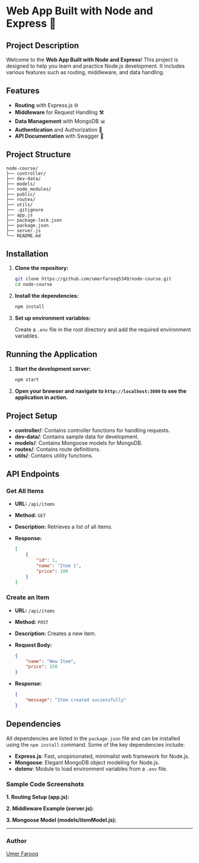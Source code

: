 # Web App Built with Node and Express 🚀

## Project Description

Welcome to the **Web App Built with Node and Express**! This project is designed to help you learn and practice Node.js development. It includes various features such as routing, middleware, and data handling.

## Features

- **Routing** with Express.js 🌐
- **Middleware** for Request Handling 🛠️
- **Data Management** with MongoDB 📊
- **Authentication** and Authorization 🔐
- **API Documentation** with Swagger 📜

## Project Structure

```plaintext
node-course/
├── controller/
├── dev-data/
├── models/
├── node_modules/
├── public/
├── routes/
├── utils/
├── .gitignore
├── app.js
├── package-lock.json
├── package.json
├── server.js
└── README.md
```

## Installation

1. **Clone the repository:**

    ```sh
    git clone https://github.com/umerfarooq5349/node-course.git
    cd node-course
    ```

2. **Install the dependencies:**

    ```sh
    npm install
    ```



3. **Set up environment variables:**

    Create a `.env` file in the root directory and add the required environment variables.


## Running the Application

1. **Start the development server:**

    ```sh
    npm start
    ```

    

2. **Open your browser and navigate to `http://localhost:3000` to see the application in action.**

    

## Project Setup

- **controller/**: Contains controller functions for handling requests.
- **dev-data/**: Contains sample data for development.
- **models/**: Contains Mongoose models for MongoDB.
- **routes/**: Contains route definitions.
- **utils/**: Contains utility functions.

## API Endpoints

### Get All Items

- **URL:** `/api/items`
- **Method:** `GET`
- **Description:** Retrieves a list of all items.
- **Response:**

    ```json
    [
        {
            "id": 1,
            "name": "Item 1",
            "price": 100
        }
    ]
    ```

### Create an Item

- **URL:** `/api/items`
- **Method:** `POST`
- **Description:** Creates a new item.
- **Request Body:**

    ```json
    {
        "name": "New Item",
        "price": 150
    }
    ```

- **Response:**

    ```json
    {
        "message": "Item created successfully"
    }
    ```

## Dependencies

All dependencies are listed in the `package.json` file and can be installed using the `npm install` command. Some of the key dependencies include:

- **Express.js**: Fast, unopinionated, minimalist web framework for Node.js.
- **Mongoose**: Elegant MongoDB object modeling for Node.js.
- **dotenv**: Module to load environment variables from a `.env` file.

### Sample Code Screenshots

**1. Routing Setup (app.js):**



**2. Middleware Example (server.js):**



**3. Mongoose Model (models/itemModel.js):**



---

### Author

[Umer Farooq](https://github.com/umerfarooq5349)


